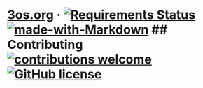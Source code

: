 # [3os.org](https://3os.org/) &middot; [![Requirements Status](https://requires.io/github/fire1ce/3os.org/requirements.svg?branch=gh-pages)](https://requires.io/github/fire1ce/3os.org/requirements/?branch=gh-pages) [![made-with-Markdown](https://img.shields.io/badge/Made%20with-Markdown-1f425f.svg)](http://commonmark.org) ## Contributing [![contributions welcome](https://img.shields.io/badge/contributions-welcome-brightgreen.svg?style=flat)](https://github.com/dwyl/esta/issues) [![GitHub license](https://img.shields.io/github/license/Naereen/StrapDown.js.svg)](https://github.com/Naereen/StrapDown.js/blob/master/LICENSE)

